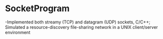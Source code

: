 SocketProgram
=============

-Implemented both streamy (TCP) and datagram (UDP) sockets, C/C++; Simulated a resource-discovery file-sharing network in a UNIX client/server environment
